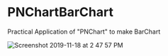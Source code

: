 # PNChartBarChart
Practical Application of "PNChart" to make BarChart 

![Screenshot 2019-11-18 at 2 47 57 PM](https://user-images.githubusercontent.com/38103919/69039901-e374e780-0a12-11ea-8abf-1d3f3b0424fb.png)
